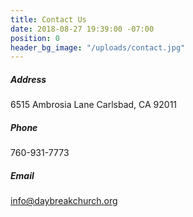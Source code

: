 ```yaml
---
title: Contact Us
date: 2018-08-27 19:39:00 -07:00
position: 0
header_bg_image: "/uploads/contact.jpg"
---
```


##### Address

6515 Ambrosia Lane
Carlsbad, CA 92011

##### Phone

760-931-7773

##### Email

[info@daybreakchurch.org](mailto:info@daybreakchurch.org)